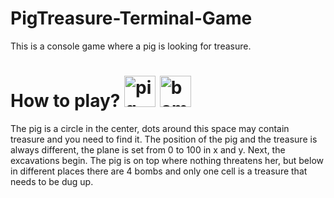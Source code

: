 # PigTreasure-Terminal-Game
This is a console game where a pig is looking for treasure.
# How to play? <img src="https://cdn-icons-png.freepik.com/512/375/375059.png" title="pig" height="50"> <img src="https://cdn.icon-icons.com/icons2/1465/PNG/512/409bomb_100833.png" title="bomb" height="50">
The pig is a circle in the center, dots around this space may contain treasure and you need to find it. The position of the pig and the treasure is always different, the plane is set from 0 to 100 in x and y.  Next, the excavations begin. The pig is on top where nothing threatens her, but below in different places there are 4 bombs and only one cell is a treasure that needs to be dug up.
